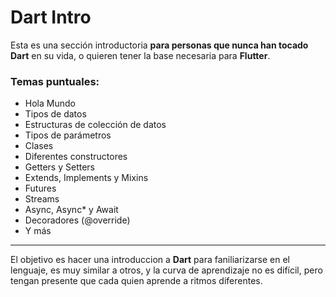 
# Dart Intro

Esta es una sección introductoria **para personas que nunca han tocado Dart** en su vida, o quieren tener la base necesaria para  **Flutter**.



### Temas puntuales:

- Hola Mundo
- Tipos de datos
- Estructuras de colección de datos
- Tipos de parámetros
- Clases
- Diferentes constructores
- Getters y Setters
- Extends, Implements y Mixins
- Futures
- Streams
- Async, Async* y Await
- Decoradores (@override)
- Y más

--- 
El objetivo es hacer una introduccion a **Dart** para faniliarizarse en el lenguaje, es muy similar a otros, y la curva de aprendizaje no es difícil, pero tengan presente que cada quien aprende a ritmos diferentes.
